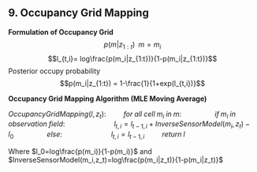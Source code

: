 ## 9. Occupancy Grid Mapping
**Formulation of Occupancy Grid**
$$p(m|z_{1:t})\;\;m={m_i}$$
$$l_{t,i}= log\frac{p(m_i|z_{1:t})}{1-p(m_i|z_{1:t})}$$
Posterior occupy probability
$$p(m_i|z_{1:t}) = 1-\frac{1}{1+exp(l_{t,i})}$$

**Occupancy Grid Mapping Algorithm (MLE Moving Average)**

$OccupancyGridMapping(l, z_t):$
$\qquad    for\; all\;cell\;m_i\;in\;m:$
$\qquad \qquad   if\;m_i\;in\;observation\;field:$
$\qquad \qquad \qquad    l_{t,i} = l_{t-1,i}+InverseSensorModel(m_i, z_t)-l_0$
$\qquad \qquad else:$
$\qquad \qquad \qquad l_{t,i}=l_{t-1,i}$
$\qquad return\;l$

Where $l_0=log\frac{p(m_i)}{1-p(m_i)}$ and $InverseSensorModel(m_i,z_t)=log\frac{p(m_i|z_t)}{1-p(m_i|z_t)}$



<!--stackedit_data:
eyJoaXN0b3J5IjpbMTUwMzk5MjIwM119
-->